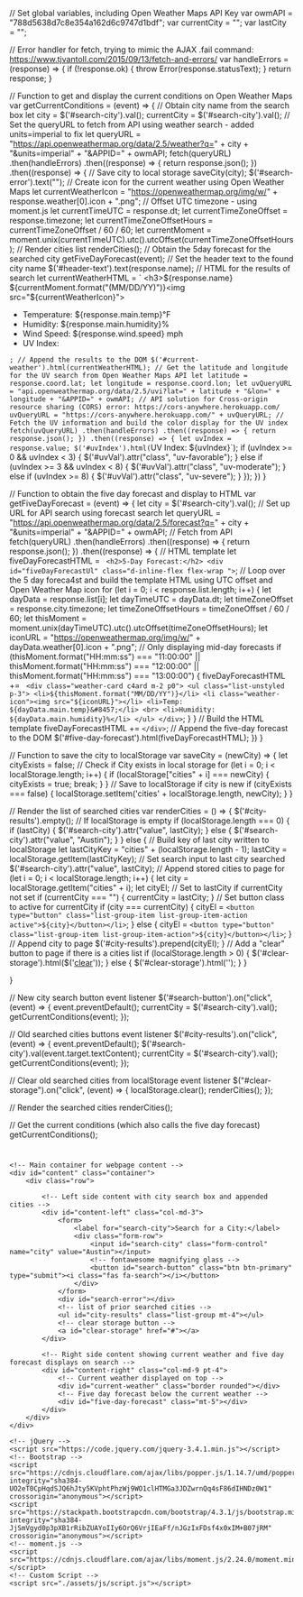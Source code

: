 







// Set global variables, including Open Weather Maps API Key
var owmAPI = "788d5638d7c8e354a162d6c9747d1bdf";
var currentCity = "";
var lastCity = "";

// Error handler for fetch, trying to mimic the AJAX .fail command: https://www.tjvantoll.com/2015/09/13/fetch-and-errors/
var handleErrors = (response) => {
    if (!response.ok) {
        throw Error(response.statusText);
    }
    return response;
}

// Function to get and display the current conditions on Open Weather Maps
var getCurrentConditions = (event) => {
    // Obtain city name from the search box
    let city = $('#search-city').val();
    currentCity = $('#search-city').val();
    // Set the queryURL to fetch from API using weather search - added units=imperial to fix
    let queryURL = "https://api.openweathermap.org/data/2.5/weather?q=" + city + "&units=imperial" + "&APPID=" + owmAPI;
    fetch(queryURL)
        .then(handleErrors)
        .then((response) => {
            return response.json();
        })
        .then((response) => {
            // Save city to local storage
            saveCity(city);
            $('#search-error').text("");
            // Create icon for the current weather using Open Weather Maps
            let currentWeatherIcon = "https://openweathermap.org/img/w/" + response.weather[0].icon + ".png";
            // Offset UTC timezone - using moment.js
            let currentTimeUTC = response.dt;
            let currentTimeZoneOffset = response.timezone;
            let currentTimeZoneOffsetHours = currentTimeZoneOffset / 60 / 60;
            let currentMoment = moment.unix(currentTimeUTC).utc().utcOffset(currentTimeZoneOffsetHours);
            // Render cities list
            renderCities();
            // Obtain the 5day forecast for the searched city
            getFiveDayForecast(event);
            // Set the header text to the found city name
            $('#header-text').text(response.name);
            // HTML for the results of search
            let currentWeatherHTML = `
            <h3>${response.name} ${currentMoment.format("(MM/DD/YY)")}<img src="${currentWeatherIcon}"></h3>
            <ul class="list-unstyled">
                <li>Temperature: ${response.main.temp}&#8457;</li>
                <li>Humidity: ${response.main.humidity}%</li>
                <li>Wind Speed: ${response.wind.speed} mph</li>
                <li id="uvIndex">UV Index:</li>
            </ul>`;
            // Append the results to the DOM
            $('#current-weather').html(currentWeatherHTML);
            // Get the latitude and longitude for the UV search from Open Weather Maps API
            let latitude = response.coord.lat;
            let longitude = response.coord.lon;
            let uvQueryURL = "api.openweathermap.org/data/2.5/uvi?lat=" + latitude + "&lon=" + longitude + "&APPID=" + owmAPI;
            // API solution for Cross-origin resource sharing (CORS) error: https://cors-anywhere.herokuapp.com/
            uvQueryURL = "https://cors-anywhere.herokuapp.com/" + uvQueryURL;
            // Fetch the UV information and build the color display for the UV index
            fetch(uvQueryURL)
                .then(handleErrors)
                .then((response) => {
                    return response.json();
                })
                .then((response) => {
                    let uvIndex = response.value;
                    $('#uvIndex').html(`UV Index: <span id="uvVal"> ${uvIndex}</span>`);
                    if (uvIndex >= 0 && uvIndex < 3) {
                        $('#uvVal').attr("class", "uv-favorable");
                    } else if (uvIndex >= 3 && uvIndex < 8) {
                        $('#uvVal').attr("class", "uv-moderate");
                    } else if (uvIndex >= 8) {
                        $('#uvVal').attr("class", "uv-severe");
                    }
                });
        })
}

// Function to obtain the five day forecast and display to HTML
var getFiveDayForecast = (event) => {
    let city = $('#search-city').val();
    // Set up URL for API search using forecast search
    let queryURL = "https://api.openweathermap.org/data/2.5/forecast?q=" + city + "&units=imperial" + "&APPID=" + owmAPI;
    // Fetch from API
    fetch(queryURL)
        .then(handleErrors)
        .then((response) => {
            return response.json();
        })
        .then((response) => {
            // HTML template
            let fiveDayForecastHTML = `
        <h2>5-Day Forecast:</h2>
        <div id="fiveDayForecastUl" class="d-inline-flex flex-wrap ">`;
            // Loop over the 5 day foreca4st and build the template HTML using UTC offset and Open Weather Map icon
            for (let i = 0; i < response.list.length; i++) {
                let dayData = response.list[i];
                let dayTimeUTC = dayData.dt;
                let timeZoneOffset = response.city.timezone;
                let timeZoneOffsetHours = timeZoneOffset / 60 / 60;
                let thisMoment = moment.unix(dayTimeUTC).utc().utcOffset(timeZoneOffsetHours);
                let iconURL = "https://openweathermap.org/img/w/" + dayData.weather[0].icon + ".png";
                // Only displaying mid-day forecasts
                if (thisMoment.format("HH:mm:ss") === "11:00:00" || thisMoment.format("HH:mm:ss") === "12:00:00" || thisMoment.format("HH:mm:ss") === "13:00:00") {
                    fiveDayForecastHTML += `
                <div class="weather-card c4ard m-2 p0">
                    <ul class="list-unstyled p-3">
                        <li>${thisMoment.format("MM/DD/YY")}</li>
                        <li class="weather-icon"><img src="${iconURL}"></li>
                        <li>Temp: ${dayData.main.temp}&#8457;</li>
                        <br>
                        <li>Humidity: ${dayData.main.humidity}%</li>
                    </ul>
                </div>`;
                }
            }
            // Build the HTML template
            fiveDayForecastHTML += `</div>`;
            // Append the five-day forecast to the DOM
            $('#five-day-forecast').html(fiveDayForecastHTML);
        })
}

// Function to save the city to localStorage
var saveCity = (newCity) => {
    let cityExists = false;
    // Check if City exists in local storage
    for (let i = 0; i < localStorage.length; i++) {
        if (localStorage["cities" + i] === newCity) {
            cityExists = true;
            break;
        }
    }
    // Save to localStorage if city is new
    if (cityExists === false) {
        localStorage.setItem('cities' + localStorage.length, newCity);
    }
}

// Render the list of searched cities
var renderCities = () => {
    $('#city-results').empty();
    // If localStorage is empty
    if (localStorage.length === 0) {
        if (lastCity) {
            $('#search-city').attr("value", lastCity);
        } else {
            $('#search-city').attr("value", "Austin");
        }
    } else {
        // Build key of last city written to localStorage
        let lastCityKey = "cities" + (localStorage.length - 1);
        lastCity = localStorage.getItem(lastCityKey);
        // Set search input to last city searched
        $('#search-city').attr("value", lastCity);
        // Append stored cities to page
        for (let i = 0; i < localStorage.length; i++) {
            let city = localStorage.getItem("cities" + i);
            let cityEl;
            // Set to lastCity if currentCity not set
            if (currentCity === "") {
                currentCity = lastCity;
            }
            // Set button class to active for currentCity
            if (city === currentCity) {
                cityEl = `<button type="button" class="list-group-item list-group-item-action active">${city}</button></li>`;
            } else {
                cityEl = `<button type="button" class="list-group-item list-group-item-action">${city}</button></li>`;
            }
            // Append city to page
            $('#city-results').prepend(cityEl);
        }
        // Add a "clear" button to page if there is a cities list
        if (localStorage.length > 0) {
            $('#clear-storage').html($('<a id="clear-storage" href="#">clear</a>'));
        } else {
            $('#clear-storage').html('');
        }
    }

}

// New city search button event listener
$('#search-button').on("click", (event) => {
    event.preventDefault();
    currentCity = $('#search-city').val();
    getCurrentConditions(event);
});

// Old searched cities buttons event listener
$('#city-results').on("click", (event) => {
    event.preventDefault();
    $('#search-city').val(event.target.textContent);
    currentCity = $('#search-city').val();
    getCurrentConditions(event);
});

// Clear old searched cities from localStorage event listener
$("#clear-storage").on("click", (event) => {
    localStorage.clear();
    renderCities();
});

// Render the searched cities
renderCities();

// Get the current conditions (which also calls the five day forecast)
getCurrentConditions();




















<!DOCTYPE html>

<html lang="en">

<head>
    <meta charset="UTF-8">
    <meta name="viewport" content="width=device-width, initial-scale=1.0">
    <!-- Bootstrap -->
    <link rel="stylesheet" href="https://stackpath.bootstrapcdn.com/bootstrap/4.3.1/css/bootstrap.min.css" integrity="sha384-ggOyR0iXCbMQv3Xipma34MD+dH/1fQ784/j6cY/iJTQUOhcWr7x9JvoRxT2MZw1T" crossorigin="anonymous">
    <!-- FontAwesome -->
    <link rel="stylesheet" href="https://use.fontawesome.com/releases/v5.8.1/css/all.css" integrity="sha384-50oBUHEmvpQ+1lW4y57PTFmhCaXp0ML5d60M1M7uH2+nqUivzIebhndOJK28anvf" crossorigin="anonymous"/>
    <!-- Style CSS -->
    <link rel="stylesheet" href="./assets/css/style.css">
    <title>Weather Dashboard</title>
</head>

<body>
    <!-- Jumbotron to display the City name upon search -->
    <div id="header" class="jumbotron jumbotron-fluid text-container">
        <h1 id="header-text" class="display-2"></h1>
        <div id="artist-credit"></div>
    </div>

    <!-- Main container for webpage content -->
    <div id="content" class="container">
        <div class="row">

            <!-- Left side content with city search box and appended cities -->
            <div id="content-left" class="col-md-3">
                <form>
                    <label for="search-city">Search for a City:</label>
                    <div class="form-row">
                        <input id="search-city" class="form-control" name="city" value="Austin"></input>
                        <!-- fontawesome magnifying glass -->
                        <button id="search-button" class="btn btn-primary" type="submit"><i class="fas fa-search"></i></button>
                    </div>
                </form>
                <div id="search-error"></div>
                <!-- list of prior searched cities -->
                <ul id="city-results" class="list-group mt-4"></ul>
                <!-- clear storage button -->
                <a id="clear-storage" href="#"></a>    
            </div>

            <!-- Right side content showing current weather and five day forecast displays on search -->
            <div id="content-right" class="col-md-9 pt-4">
                <!-- Current weather displayed on top -->
                <div id="current-weather" class="border rounded"></div>
                <!-- Five day forecast below the current weather -->
                <div id="five-day-forecast" class="mt-5"></div>
            </div>
        </div>
    </div>

    <!-- jQuery -->
    <script src="https://code.jquery.com/jquery-3.4.1.min.js"></script>
    <!-- Bootstrap -->
    <script src="https://cdnjs.cloudflare.com/ajax/libs/popper.js/1.14.7/umd/popper.min.js" integrity="sha384-UO2eT0CpHqdSJQ6hJty5KVphtPhzWj9WO1clHTMGa3JDZwrnQq4sF86dIHNDz0W1" crossorigin="anonymous"></script>
    <script src="https://stackpath.bootstrapcdn.com/bootstrap/4.3.1/js/bootstrap.min.js" integrity="sha384-JjSmVgyd0p3pXB1rRibZUAYoIIy6OrQ6VrjIEaFf/nJGzIxFDsf4x0xIM+B07jRM" crossorigin="anonymous"></script>
    <!-- moment.js -->
    <script src="https://cdnjs.cloudflare.com/ajax/libs/moment.js/2.24.0/moment.min.js"></script>
    <!-- Custom Script -->
    <script src="./assets/js/script.js"></script>
    
</body>
</html>

